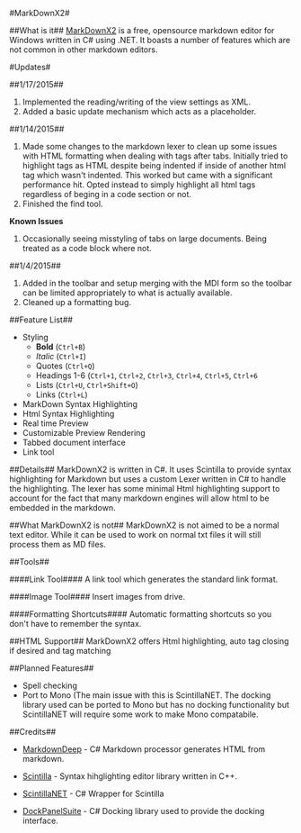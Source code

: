 #MarkDownX2#

##What is it##
[MarkDownX2](http://www.markdownx2.com "MarkDownX2") is a free, opensource markdown editor for Windows written in C# using .NET. It boasts a number of features which are not common in other markdown editors.

#Updates#

##1/17/2015##
1. Implemented the reading/writing of the view settings as XML.
2. Added a basic update mechanism which acts as a placeholder.


##1/14/2015##
1. Made some changes to the markdown lexer to clean up some issues with HTML formatting when dealing with tags after tabs. Initially tried to highlight tags as HTML despite being indented if inside of another html tag which wasn't indented. This worked but came with a significant performance hit. Opted instead to simply highlight all html tags regardless of beging in a code section or not.
2. Finished the find tool.

**Known Issues**
1. Occasionally seeing misstyling of tabs on large documents. Being treated as a code block where not.

##1/4/2015##

1. Added in the toolbar and setup merging with the MDI form so the toolbar can be limited appropriately to what is actually available.
2. Cleaned up a formatting bug.


##Feature List##
* Styling
	* **Bold** (`Ctrl+B`)
	* *Italic* (`Ctrl+I`)
	* Quotes (`Ctrl+Q`)
	* Headings 1-6 (`Ctrl+1`, `Ctrl+2`, `Ctrl+3`, `Ctrl+4`, `Ctrl+5`, `Ctrl+6`
	* Lists (`Ctrl+U`, `Ctrl+Shift+O`)
	* Links (`Ctrl+L`)
* MarkDown Syntax Highlighting
* Html Syntax Highlighting
* Real time Preview
* Customizable Preview Rendering
* Tabbed document interface
* Link tool

##Details##
MarkDownX2 is written in C#. It uses Scintilla to provide syntax highlighting for Markdown but uses a custom Lexer written in C# to handle the highlighting. The lexer has some minimal Html highlighting support to account for the fact that many markdown engines will allow html to be embedded in the markdown.

##What MarkDownX2 is not##
MarkDownX2 is not aimed to be a normal text editor. While it can be used to work on normal txt files it will still process them as MD files.

##Tools##

####Link Tool####
A link tool which generates the standard link format.

####Image Tool####
Insert images from drive.

####Formatting Shortcuts####
Automatic formatting shortcuts so you don't have to remember the syntax.

##HTML Support##
MarkDownX2 offers Html highlighting, auto tag closing if desired and tag matching <div></div>


##Planned Features##
* Spell checking
* Port to Mono (The main issue with this is ScintillaNET. The docking library used can be ported to Mono but has no docking functionality but ScintillaNET will require some work to make Mono compatabile.

##Credits##
* [MarkdownDeep](http://www.toptensoftware.com/markdowndeep/ "MarkdownDeep") - C# Markdown processor generates HTML from markdown.

* [Scintilla](http://www.scintilla.org "Scintilla") - Syntax hihglighting editor library written in C++.

* [ScintillaNET](https://scintillanet.codeplex.com/ "ScintillaNET") - C# Wrapper for Scintilla

* [DockPanelSuite](http://dockpanelsuite.com/ "DockPanelSuite") - C# Docking library used to provide the docking interface.

